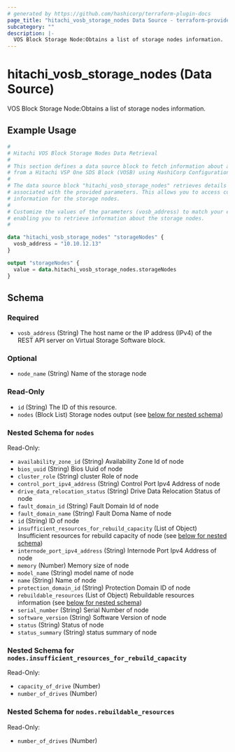 ```yaml
---
# generated by https://github.com/hashicorp/terraform-plugin-docs
page_title: "hitachi_vosb_storage_nodes Data Source - terraform-provider-hitachi"
subcategory: ""
description: |-
  VOS Block Storage Node:Obtains a list of storage nodes information.
---
```


# hitachi_vosb_storage_nodes (Data Source)

VOS Block Storage Node:Obtains a list of storage nodes information.

## Example Usage

```terraform
#
# Hitachi VOS Block Storage Nodes Data Retrieval
#
# This section defines a data source block to fetch information about a storage nodes
# from a Hitachi VSP One SDS Block (VOSB) using HashiCorp Configuration Language (HCL).
#
# The data source block "hitachi_vosb_storage_nodes" retrieves details about storage nodes
# associated with the provided parameters. This allows you to access configuration and property
# information for the storage nodes.
#
# Customize the values of the parameters (vosb_address) to match your environment,
# enabling you to retrieve information about the storage nodes.
#

data "hitachi_vosb_storage_nodes" "storageNodes" {
  vosb_address = "10.10.12.13"
}

output "storageNodes" {
  value = data.hitachi_vosb_storage_nodes.storageNodes
}
```

<!-- schema generated by tfplugindocs -->
## Schema

### Required

- `vosb_address` (String) The host name or the IP address (IPv4) of the REST API server on Virtual Storage Software block.

### Optional

- `node_name` (String) Name of the storage node

### Read-Only

- `id` (String) The ID of this resource.
- `nodes` (Block List) Storage nodes output (see [below for nested schema](#nestedblock--nodes))

<a id="nestedblock--nodes"></a>
### Nested Schema for `nodes`

Read-Only:

- `availability_zone_id` (String) Availability Zone Id of node
- `bios_uuid` (String) Bios Uuid of node
- `cluster_role` (String) cluster Role of node
- `control_port_ipv4_address` (String) Control Port Ipv4 Address of node
- `drive_data_relocation_status` (String) Drive Data Relocation Status of node
- `fault_domain_id` (String) Fault Domain Id of node
- `fault_domain_name` (String) Fault Doma Name of node
- `id` (String) ID of node
- `insufficient_resources_for_rebuild_capacity` (List of Object) Insufficient resources for rebuild capacity of node (see [below for nested schema](#nestedatt--nodes--insufficient_resources_for_rebuild_capacity))
- `internode_port_ipv4_address` (String) Internode Port Ipv4 Address of node
- `memory` (Number) Memory size of node
- `model_name` (String) model name of node
- `name` (String) Name of node
- `protection_domain_id` (String) Protection Domain ID of node
- `rebuildable_resources` (List of Object) Rebuildable resources information (see [below for nested schema](#nestedatt--nodes--rebuildable_resources))
- `serial_number` (String) Serial Number of node
- `software_version` (String) Software Version of node
- `status` (String) Status of node
- `status_summary` (String) status summary of node

<a id="nestedatt--nodes--insufficient_resources_for_rebuild_capacity"></a>
### Nested Schema for `nodes.insufficient_resources_for_rebuild_capacity`

Read-Only:

- `capacity_of_drive` (Number)
- `number_of_drives` (Number)


<a id="nestedatt--nodes--rebuildable_resources"></a>
### Nested Schema for `nodes.rebuildable_resources`

Read-Only:

- `number_of_drives` (Number)
